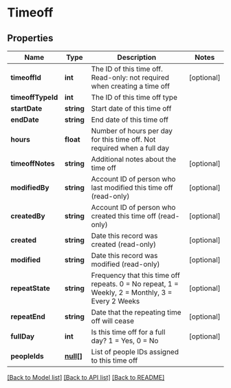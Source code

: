 # Timeoff

## Properties
Name | Type | Description | Notes
------------ | ------------- | ------------- | -------------
**timeoffId** | **int** | The ID of this time off. Read-only: not required when creating a time off | [optional] 
**timeoffTypeId** | **int** | The ID of this time off type | 
**startDate** | **string** | Start date of this time off | 
**endDate** | **string** | End date of this time off | 
**hours** | **float** | Number of hours per day for this time off. Not required when a full day | 
**timeoffNotes** | **string** | Additional notes about the time off | [optional] 
**modifiedBy** | **string** | Account ID of person who last modified this time off (read-only) | [optional] 
**createdBy** | **string** | Account ID of person who created this time off (read-only) | [optional] 
**created** | **string** | Date this record was created (read-only) | [optional] 
**modified** | **string** | Date this record was modified (read-only) | [optional] 
**repeatState** | **string** | Frequency that this time off repeats. 0 &#x3D; No repeat, 1 &#x3D; Weekly, 2 &#x3D; Monthly, 3 &#x3D; Every 2 Weeks | [optional] 
**repeatEnd** | **string** | Date that the repeating time off will cease | [optional] 
**fullDay** | **int** | Is this time off for a full day? 1 &#x3D; Yes, 0 &#x3D; No | [optional] 
**peopleIds** | [**null[]**](.md) | List of people IDs assigned to this time off | 

[[Back to Model list]](../README.md#documentation-for-models) [[Back to API list]](../README.md#documentation-for-api-endpoints) [[Back to README]](../README.md)


